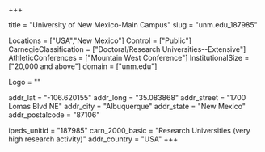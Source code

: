 
+++

title = "University of New Mexico-Main Campus"
slug = "unm.edu_187985"

Locations = ["USA","New Mexico"]
Control = ["Public"]
CarnegieClassification = ["Doctoral/Research Universities--Extensive"]
AthleticConferences = ["Mountain West Conference"]
InstitutionalSize = ["20,000 and above"]
domain = ["unm.edu"]

Logo = ""

addr_lat = "-106.620155"
addr_long = "35.083868"
addr_street = "1700 Lomas Blvd NE"
addr_city = "Albuquerque"
addr_state = "New Mexico"
addr_postalcode = "87106"

ipeds_unitid = "187985"
carn_2000_basic = "Research Universities (very high research activity)"
addr_country = "USA"
+++
    

